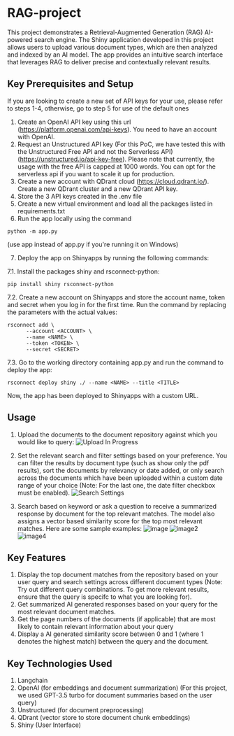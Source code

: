 # RAG-project

This project demonstrates a Retrieval-Augmented Generation (RAG) AI-powered search engine. The Shiny application developed in this project allows users to upload various document types, which are then analyzed and indexed by an AI model. The app provides an intuitive search interface that leverages RAG to deliver precise and contextually relevant results.

## Key Prerequisites and Setup

If you are looking to create a new set of API keys for your use, please refer to steps 1-4, otherwise, go to step 5 for use of the default ones
1. Create an OpenAI API key using this url (https://platform.openai.com/api-keys). You need to have an account with OpenAI.
2. Request an Unstructured API key (For this PoC, we have tested this with the Unstructured Free API and not the Serverless API) (https://unstructured.io/api-key-free). Please note that currently, the usage with the free API is capped at 1000 words. You can opt for the serverless api if you want to scale it up for production.
3. Create a new account with QDrant cloud (https://cloud.qdrant.io/). Create a new QDrant cluster and a new QDrant API key.
4. Store the 3 API keys created in the .env file
5. Create a new virtual environment and load all the packages listed in requirements.txt
6. Run the app locally using the command
```
python -m app.py
```
(use app instead of app.py if you're running it on Windows)


7. Deploy the app on Shinyapps by running the following commands:

7.1. Install the packages shiny and rsconnect-python:
```
pip install shiny rsconnect-python
```
7.2. Create a new account on Shinyapps and store the account name, token and secret when you log in for the first time. Run the command by replacing the parameters with the actual values:
```
rsconnect add \
	  --account <ACCOUNT> \
	  --name <NAME> \
	  --token <TOKEN> \
	  --secret <SECRET>
```
7.3. Go to the working directory containing app.py and run the command to deploy the app:
```
rsconnect deploy shiny ./ --name <NAME> --title <TITLE>
```
Now, the app has been deployed to Shinyapps with a custom URL.

## Usage
1. Upload the documents to the document repository against which you would like to query:
![Upload In Progress](https://github.com/user-attachments/assets/140db502-910d-4000-bae0-4b71488b2f9f)

2. Set the relevant search and filter settings based on your preference. You can filter the results by document type (such as show only the pdf results), sort the documents by relevancy or date added, or only search across the documents which have been uploaded within a custom date range of your choice (Note: For the last one, the date filter checkbox must be enabled).
![Search Settings](https://github.com/user-attachments/assets/6435cb5f-92df-45f0-9cbb-fa2f7073e16c)

3. Search based on keyword or ask a question to receive a summarized response by document for the top relevant matches. The model also assigns a vector based similarity score for the top most relevant matches. Here are some sample examples:
![image](https://github.com/user-attachments/assets/b961775f-2df5-4ea6-b34e-7453351a6da2)
![image2](https://github.com/user-attachments/assets/3c1b4b64-e2ef-4e87-8930-6be5b13aa4cc)
![image4](https://github.com/user-attachments/assets/e32ee43b-8511-4f06-b0a5-e4bdd0ccf677)


## Key Features
1. Display the top document matches from the repository based on your user query and search settings across different document types (Note: Try out different query combinations. To get more relevant results, ensure that the query is specifc to what you are looking for).
2. Get summarized AI generated responses based on your query for the most relevant document matches.
3. Get the page numbers of the documents (if applicable) that are most likely to contain relevant information about your query
4. Display a AI generated similarity score between 0 and 1 (where 1 denotes the highest match) between the query and the document.

## Key Technologies Used
1. Langchain
2. OpenAI (for embeddings and document summarization) (For this project, we used GPT-3.5 turbo for document summaries based on the user query)
3. Unstructured (for document preprocessing)
4. QDrant (vector store to store document chunk embeddings)
5. Shiny (User Interface)

